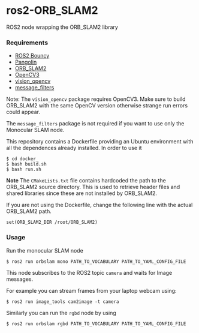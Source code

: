 # ros2-ORB_SLAM2
ROS2 node wrapping the ORB_SLAM2 library


### Requirements

 - [ROS2 Bouncy](https://github.com/ros2/ros2/wiki/Installation)
 - [Pangolin](https://github.com/stevenlovegrove/Pangolin)
 - [ORB_SLAM2](https://github.com/raulmur/ORB_SLAM2)
 - [OpenCV3](https://docs.opencv.org/3.0-beta/doc/tutorials/introduction/linux_install/linux_install.html)
 - [vision_opencv](https://github.com/ros-perception/vision_opencv/tree/ros2)
 - [message_filters](https://github.com/ros2/message_filters)

Note: The `vision_opencv` package requires OpenCV3. Make sure to build ORB_SLAM2 with the same OpenCV version otherwise strange run errors could appear.

The `message_filters` package is not required if you want to use only the Monocular SLAM node. 


This repository contains a Dockerfile providing an Ubuntu environment with all the dependences already installed.
In order to use it

    $ cd docker_
    $ bash build.sh
    $ bash run.sh

**Note** The `CMakeLists.txt` file contains hardcoded the path to the ORB_SLAM2 source directory. This is used to retrieve header files and shared libraries since these are not installed by ORB_SLAM2.

If you are not using the Dockerfile, change the following line with the actual ORB_SLAM2 path.

    set(ORB_SLAM2_DIR /root/ORB_SLAM2)


### Usage

Run the monocular SLAM node

    $ ros2 run orbslam mono PATH_TO_VOCABULARY PATH_TO_YAML_CONFIG_FILE

This node subscribes to the ROS2 topic `camera` and waits for Image messages.

For example you can stream frames from your laptop webcam using:

    $ ros2 run image_tools cam2image -t camera


Similarly you can run the `rgbd` node by using 

    $ ros2 run orbslam rgbd PATH_TO_VOCABULARY PATH_TO_YAML_CONFIG_FILE

